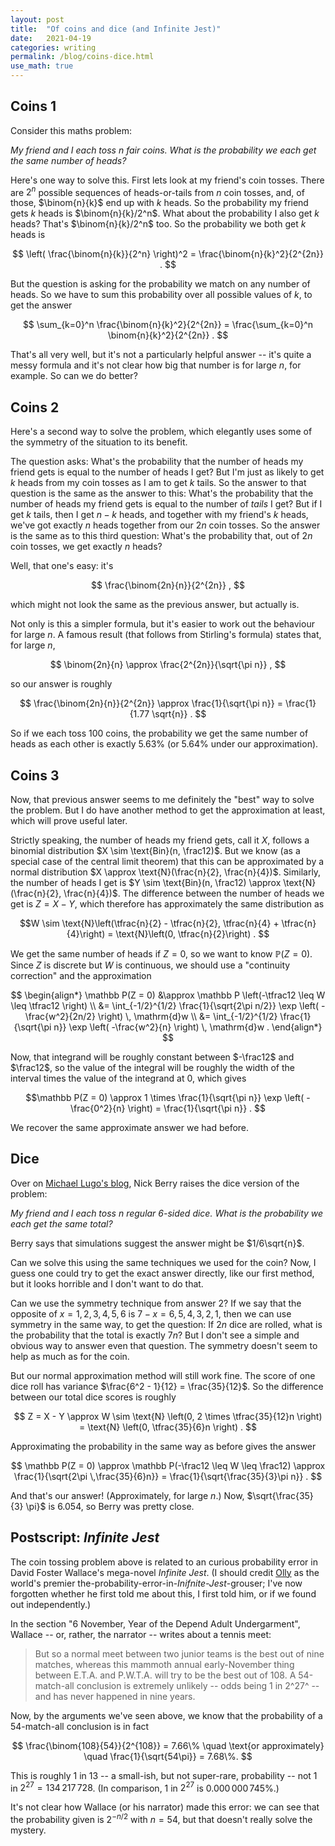 ```yaml
---
layout: post
title:  "Of coins and dice (and Infinite Jest)"
date:   2021-04-19
categories: writing
permalink: /blog/coins-dice.html
use_math: true
---
```


## Coins 1

Consider this maths problem:

*My friend and I each toss $n$ fair coins. What is the probability we each get the same number of heads?*

Here's one way to solve this. First lets look at my friend's coin tosses. There are $2^n$ possible sequences of heads-or-tails from $n$ coin tosses, and, of those, $\binom{n}{k}$ end up with $k$ heads. So the probability my friend gets $k$ heads is $\binom{n}{k}/2^n$. What about the probability I also get $k$ heads? That's $\binom{n}{k}/2^n$ too. So the probability we both get $k$ heads is

$$ \left( \frac{\binom{n}{k}}{2^n} \right)^2 = \frac{\binom{n}{k}^2}{2^{2n}} . $$

But the question is asking for the probability we match on any number of heads. So we have to sum this probability over all possible values of $k$, to get the answer

$$ \sum_{k=0}^n \frac{\binom{n}{k}^2}{2^{2n}} = \frac{\sum_{k=0}^n \binom{n}{k}^2}{2^{2n}} . $$

That's all very well, but it's not a particularly helpful answer -- it's quite a messy formula and it's not clear how big that number is for large $n$, for example. So can we do better?

## Coins 2

Here's a second way to solve the problem, which elegantly uses some of the symmetry of the situation to its benefit.

The question asks: What's the probability that the number of heads my friend gets is equal to the number of heads I get? But I'm just as likely to get $k$ heads from my coin tosses as I am to get $k$ tails. So the answer to that question is the same as the answer to this: What's the probability that the number of heads my friend gets is equal to the number of *tails* I get? But if I get $k$ tails, then I get $n - k$ heads, and together with my friend's $k$ heads, we've got exactly $n$ heads together from our $2n$ coin tosses. So the answer is the same as to this third question: What's the probability that, out of $2n$ coin tosses, we get exactly $n$ heads?

Well, that one's easy: it's

$$ \frac{\binom{2n}{n}}{2^{2n}} , $$

which might not look the same as the previous answer, but actually is.

Not only is this a simpler formula, but it's easier to work out the behaviour for large $n$. A famous result (that follows from Stirling's formula) states that, for large $n$,

$$ \binom{2n}{n} \approx \frac{2^{2n}}{\sqrt{\pi n}} , $$

so our answer is roughly 

$$ \frac{\binom{2n}{n}}{2^{2n}}  \approx \frac{1}{\sqrt{\pi n}} = \frac{1}{1.77 \sqrt{n}} . $$

So if we each toss 100 coins, the probability we get the same number of heads as each other is exactly 5.63% (or 5.64% under our approximation).

## Coins 3

Now, that previous answer seems to me definitely the "best" way to solve the problem. But I do have another method to get the approximation at least, which will prove useful later.

Strictly speaking, the number of heads my friend gets, call it $X$, follows a binomial distribution $X \sim \text{Bin}(n, \frac12)$. But we know (as a special case of the central limit theorem) that this can be approximated by a normal distribution $X \approx \text{N}(\frac{n}{2}, \frac{n}{4})$. Similarly, the number of heads I get is $Y \sim \text{Bin}(n, \frac12) \approx \text{N}(\frac{n}{2}, \frac{n}{4})$. The difference between the number of heads we get is $Z = X - Y$, which therefore has approximately the same distribution as

$$W \sim \text{N}\left(\tfrac{n}{2} - \tfrac{n}{2}, \tfrac{n}{4} + \tfrac{n}{4}\right) = \text{N}\left(0, \tfrac{n}{2}\right) . $$

We get the same number of heads if $Z = 0$, so we want to know $\mathbb P(Z = 0)$. Since $Z$ is discrete but $W$ is continuous, we should use a "continuity correction" and the approximation

$$ \begin{align*}
\mathbb P(Z = 0) &\approx \mathbb P \left(-\tfrac12 \leq W \leq \tfrac12 \right) \\
  &= \int_{-1/2}^{1/2} \frac{1}{\sqrt{2\pi n/2}} \exp \left( -\frac{w^2}{2n/2} \right) \, \mathrm{d}w \\
  &= \int_{-1/2}^{1/2} \frac{1}{\sqrt{\pi n}} \exp \left( -\frac{w^2}{n} \right) \, \mathrm{d}w .
\end{align*} $$

Now, that integrand will be roughly constant between $-\frac12$ and $\frac12$, so the value of the integral will be roughly the width of the interval times the value of the integrand at $0$, which gives

$$\mathbb P(Z = 0) \approx 1 \times \frac{1}{\sqrt{\pi n}} \exp \left( -\frac{0^2}{n} \right) = \frac{1}{\sqrt{\pi n}} . $$

We recover the same approximate answer we had before.

## Dice

Over on [Michael Lugo's blog](https://gottwurfelt.com/2021/04/18/two-dice-problems/), Nick Berry raises the dice version of the problem:

*My friend and I each toss $n$ regular 6-sided dice. What is the probability we each get the same total?*

Berry says that simulations suggest the answer might be $1/6\sqrt{n}$.

Can we solve this using the same techniques we used for the coin? Now, I guess one could try to get the exact answer directly, like our first method, but it looks horrible and I don't want to do that.

Can we use the symmetry technique from answer 2? If we say that the opposite of $x = 1,2,3,4,5,6$ is $7 - x = 6,5,4,3,2,1$, then we can use symmetry in the same way, to get the question: If $2n$ dice are rolled, what is the probability that the total is exactly $7n$? But I don't see a simple and obvious way to answer even that question. The symmetry doesn't seem to help as much as for the coin.

But our normal approximation method will still work fine. The score of one dice roll has variance $\frac{6^2 - 1}{12} = \frac{35}{12}$. So the difference between our total dice scores is roughly

$$ Z = X - Y \approx W \sim \text{N} \left(0, 2 \times \tfrac{35}{12}n \right) = \text{N} \left(0, \tfrac{35}{6}n \right) . $$

Approximating the probability in the same way as before gives the answer

$$ \mathbb P(Z = 0) \approx \mathbb P(-\frac12 \leq W \leq \frac12) \approx \frac{1}{\sqrt{2\pi \,\frac{35}{6}n}} = \frac{1}{\sqrt{\frac{35}{3}\pi n}} . $$

And that's our answer! (Approximately, for large $n$.) Now, $\sqrt{\frac{35}{3} \pi}$ is $6.054$, so Berry was pretty close.

## Postscript: *Infinite Jest*

The coin tossing problem above is related to an curious probability error in David Foster Wallace's mega-novel *Infinite Jest*. (I should credit [Olly](https://twitter.com/BristOliver) as the world's premier the-probability-error-in-*Inifnite-Jest*-grouser; I've now forgotten whether he first told me about this, I first told him, or if we found out independently.)

In the section "6 November, Year of the Depend Adult Undergarment", Wallace -- or, rather, the narrator -- writes about a tennis meet:

> But so a normal meet between two junior teams is the best out of nine matches, whereas this mammoth annual early-November thing between E.T.A. and P.W.T.A. will try to be the best out of 108. A 54-match-all conclusion is extremely unlikely -- odds being 1 in 2^27^ -- and has never happened in nine years.

Now, by the arguments we've seen above, we know that the probability of a 54-match-all conclusion is in fact

$$ \frac{\binom{108}{54}}{2^{108}} = 7.66\% \quad \text{or approximately} \quad \frac{1}{\sqrt{54\pi}} = 7.68\%. $$

This is roughly 1 in 13 -- a small-ish, but not super-rare, probability -- not 1 in $2^{27} = 134\,217\,728$. (In comparison, 1 in $2^{27}$ is $0.000\,000\,745\%$.)

It's not clear how Wallace (or his narrator) made this error: we can see that the probability given is $2^{-n/2}$ with $n = 54$, but that doesn't really solve the mystery.
